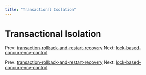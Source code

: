 ```yaml
---
title: "Transactional Isolation"
---
```


# Transactional Isolation

Prev: [transaction-rollback-and-restart-recovery](transaction-rollback-and-restart-recovery.md)
Next: [lock-based-concurrency-control](lock-based-concurrency-control.md)

Prev: [transaction-rollback-and-restart-recovery](transaction-rollback-and-restart-recovery.md)
Next: [lock-based-concurrency-control](lock-based-concurrency-control.md)
